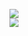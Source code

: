 [![](https://img.shields.io/badge/Made%20With-Github%20Spray-lightgrey.svg?style=for-the-badge&logo=github)](https://github.com/Annihil/github-spray#16219)  
[![](https://i.imgur.com/2DrTn0Z.gif)](https://github.com/Annihil/github-spray)